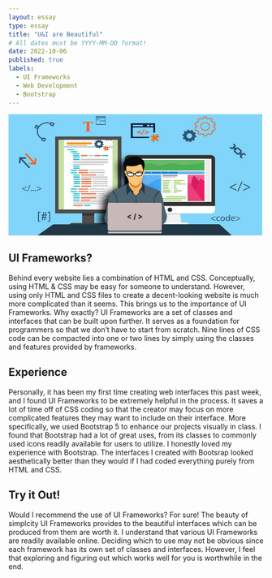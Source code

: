 ```yaml
---
layout: essay
type: essay
title: "U&I are Beautiful"
# All dates must be YYYY-MM-DD format!
date: 2022-10-06
published: true
labels:
  - UI Frameworks
  - Web Development
  - Bootstrap
---
```


<img width='500px' class="center" src="../img/css.jpeg"/>

## UI Frameworks? 
Behind every website lies a combination of HTML and CSS. Conceptually, using HTML & CSS may be easy for someone to understand. However, using only HTML and CSS files to create a decent-looking website is much more complicated than it seems. This brings us to the importance of UI Frameworks. Why exactly? UI Frameworks are a set of classes and interfaces that can be built upon further. It serves as a foundation for programmers so that we don’t have to start from scratch. Nine lines of CSS code can be compacted into one or two lines by simply using the classes and features provided by frameworks.

## Experience 
Personally, it has been my first time creating web interfaces this past week, and I found UI Frameworks to be extremely helpful in the process. It saves a lot of time off of CSS coding so that the creator may focus on more complicated features they may want to include on their interface. More specifically, we used Bootstrap 5 to enhance our projects visually in class. I found that Bootstrap had a lot of great uses, from its classes to commonly used icons readily available for users to utilize. I honestly loved my experience with Bootstrap. The interfaces I created with Bootsrap looked aesthetically better than they would if I had coded everything purely from HTML and CSS.

## Try it Out!
Would I recommend the use of UI Frameworks? For sure! The beauty of simplcity UI Frameworks provides to the beautiful interfaces which can be produced from them are worth it. I understand that various UI Frameworks are readily available online. Deciding which to use may not be obvious since each framework has its own set of classes and interfaces. However, I feel that exploring and figuring out which works well for you is worthwhile in the end.
